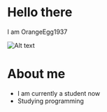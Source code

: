 # Hello there
I am OrangeEgg1937

![Alt text](https://imgur.com/a/nWlfWTg)

# About me
  - I am currently a student now
  - Studying programming

